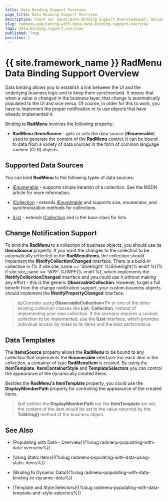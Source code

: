 ```yaml
---
title: Data Binding Support Overview
page_title: Data Binding Support Overview
description: Check our &quot;Data Binding Support Overview&quot; documentation article for the RadMenu {{ site.framework_name }} control.
slug: radmenu-populating-with-data-data-binding-support-overview
tags: data,binding,support,overview
published: True
position: 1
---
```


# {{ site.framework_name }} RadMenu Data Binding Support Overview

Data binding allows you to establish a link between the UI and the underlying business logic and to keep them synchronized. It means that when a value is changed in the business layer, that change is automatically populated to the UI and vice versa. Of course, in order for this to work, you have to implement the proper notification or to use objects that have already implemented it.

Binding to __RadMenu__ involves the following property:

* __RadMenu.ItemsSource__ - gets or sets the data source (__IEnumerable__) used to generate the content of the __RadMenu__ control. It can be bound to data from a variety of data sources in the form of common language runtime (CLR) objects.

## Supported Data Sources

You can bind __RadMenu__ to the following types of data sources:

* [IEnumerable](http://msdn.microsoft.com/en-us/library/system.collections.ienumerable.aspx) - supports simple iteration of a collection. See the MSDN article for more information.

* [ICollection](http://msdn.microsoft.com/en-us/library/system.collections.icollection.aspx) - extends [IEnumerable](http://msdn.microsoft.com/en-us/library/system.collections.ienumerable.aspx) and supports size, enumerator, and synchronization methods for collections.

* [IList](http://msdn.microsoft.com/en-us/library/system.collections.ilist.aspx) - extends [ICollection](http://msdn.microsoft.com/en-us/library/system.collections.icollection.aspx) and is the base class for lists.

## Change Notification Support

To bind the __RadMenu__ to a collection of business objects, you should use its __ItemsSource__ property. If you want the changes to the collection to be automatically reflected to the __RadMenuItems__, the collection should implement the __INotifyCollectionChanged__ interface. There is a build-in collection in {% if site.site_name == 'Silverlight' %}Silverlight{% endif %}{% if site.site_name == 'WPF' %}WPF{% endif %}, which implements the __INotifyCollectionChanged__ interface and you could use it without making any effort - this is the generic __ObservableCollection<T>__. However, to get a full benefit from the change notification support, your custom business objects should implement the __INotifyPropertyChanged__ interface.

>tipConsider using __ObservableCollection\<T\>__ or one of the other existing collection classes like __List<T>__, __Collection<T>__, instead of implementing your own collection. If the scenario requires a custom collection to be implemented, use the __IList__ interface, which provides individual access by index to its items and the best performance.

## Data Templates

The __ItemsSource__ property allows the __RadMenu__ to be bound to any collection that implements the __IEnumerable__ interface. For each item in the collection, a container of type __RadMenuItem__ is created. By using the __ItemTemplate__, __ItemContainerStyle__ and __TemplateSelectors__ you can control the appearance of the dynamically created items.

Besides the __RadMenu's ItemTemplate__ property, you could use the __DisplayMemberPath__ property for controlling the appearance of the created items.

>tipIf neither the __DisplayMemberPath__ nor the __ItemTemplate__ are set, the content of the item would be set to the value returned by the __ToString()__ method of the business object.

## See Also

 * [Populating with Data - Overview]({%slug radmenu-populating-with-data-overview%})

 * [Using Static Items]({%slug radmenu-populating-with-data-using-static-items%})

 * [Binding to Dynamic Data]({%slug radmenu-populating-with-data-binding-to-dynamic-data%})

 * [Template and Style Selectors]({%slug radmenu-populating-with-data-template-and-style-selectors%})
